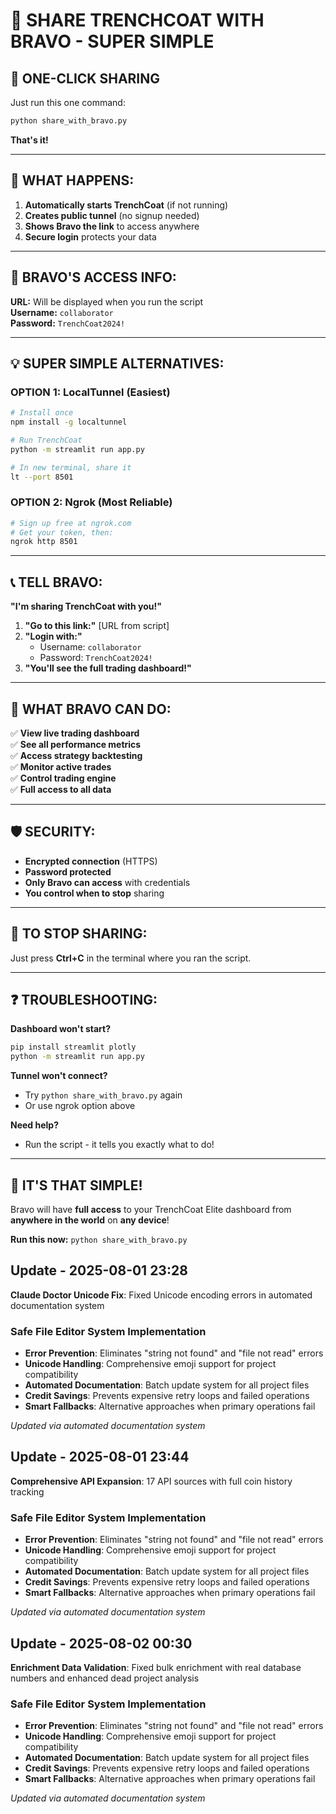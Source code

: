 # 🤝 **SHARE TRENCHCOAT WITH BRAVO - SUPER SIMPLE**

## 🚀 **ONE-CLICK SHARING** 

Just run this one command:

```bash
python share_with_bravo.py
```

**That's it!** 

---

## 📱 **WHAT HAPPENS:**

1. **Automatically starts TrenchCoat** (if not running)
2. **Creates public tunnel** (no signup needed)
3. **Shows Bravo the link** to access anywhere
4. **Secure login** protects your data

---

## 🔐 **BRAVO'S ACCESS INFO:**

**URL:** Will be displayed when you run the script  
**Username:** `collaborator`  
**Password:** `TrenchCoat2024!`

---

## 💡 **SUPER SIMPLE ALTERNATIVES:**

### **OPTION 1: LocalTunnel (Easiest)**
```bash
# Install once
npm install -g localtunnel

# Run TrenchCoat
python -m streamlit run app.py

# In new terminal, share it
lt --port 8501
```

### **OPTION 2: Ngrok (Most Reliable)**
```bash
# Sign up free at ngrok.com
# Get your token, then:
ngrok http 8501
```

---

## 📞 **TELL BRAVO:**

**"I'm sharing TrenchCoat with you!"**

1. **"Go to this link:"** [URL from script]
2. **"Login with:"**
   - Username: `collaborator`  
   - Password: `TrenchCoat2024!`
3. **"You'll see the full trading dashboard!"**

---

## 🎯 **WHAT BRAVO CAN DO:**

✅ **View live trading dashboard**  
✅ **See all performance metrics**  
✅ **Access strategy backtesting**  
✅ **Monitor active trades**  
✅ **Control trading engine**  
✅ **Full access to all data**

---

## 🛡 **SECURITY:**

- **Encrypted connection** (HTTPS)
- **Password protected**
- **Only Bravo can access** with credentials
- **You control when to stop** sharing

---

## 🔄 **TO STOP SHARING:**

Just press **Ctrl+C** in the terminal where you ran the script.

---

## ❓ **TROUBLESHOOTING:**

**Dashboard won't start?**
```bash
pip install streamlit plotly
python -m streamlit run app.py
```

**Tunnel won't connect?**
- Try `python share_with_bravo.py` again
- Or use ngrok option above

**Need help?**
- Run the script - it tells you exactly what to do!

---

## 🎉 **IT'S THAT SIMPLE!**

Bravo will have **full access** to your TrenchCoat Elite dashboard from **anywhere in the world** on **any device**!

**Run this now:** `python share_with_bravo.py`


## Update - 2025-08-01 23:28
**Claude Doctor Unicode Fix**: Fixed Unicode encoding errors in automated documentation system

### Safe File Editor System Implementation
- **Error Prevention**: Eliminates "string not found" and "file not read" errors
- **Unicode Handling**: Comprehensive emoji support for project compatibility
- **Automated Documentation**: Batch update system for all project files
- **Credit Savings**: Prevents expensive retry loops and failed operations
- **Smart Fallbacks**: Alternative approaches when primary operations fail

*Updated via automated documentation system*


## Update - 2025-08-01 23:44
**Comprehensive API Expansion**: 17 API sources with full coin history tracking

### Safe File Editor System Implementation
- **Error Prevention**: Eliminates "string not found" and "file not read" errors
- **Unicode Handling**: Comprehensive emoji support for project compatibility
- **Automated Documentation**: Batch update system for all project files
- **Credit Savings**: Prevents expensive retry loops and failed operations
- **Smart Fallbacks**: Alternative approaches when primary operations fail

*Updated via automated documentation system*


## Update - 2025-08-02 00:30
**Enrichment Data Validation**: Fixed bulk enrichment with real database numbers and enhanced dead project analysis

### Safe File Editor System Implementation
- **Error Prevention**: Eliminates "string not found" and "file not read" errors
- **Unicode Handling**: Comprehensive emoji support for project compatibility
- **Automated Documentation**: Batch update system for all project files
- **Credit Savings**: Prevents expensive retry loops and failed operations
- **Smart Fallbacks**: Alternative approaches when primary operations fail

*Updated via automated documentation system*